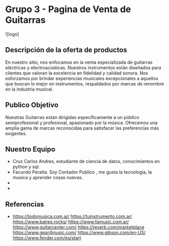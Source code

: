 
# Grupo 3 - Pagina de Venta de Guitarras 

![logo]

## Descripción de la oferta de productos

En nuestro sitio, nos enfocamos en la venta especializada de guitarras eléctricas y electroacústicas.
Nuestros instrumentos están diseñados para clientes que valoran la excelencia en fidelidad y calidad sonora. Nos esforzamos por brindar experiencias musicales excepcionales a aquellos que buscan lo mejor en instrumentos, respaldados por marcas de renombre en la industria musical.

## Publico Objetivo

Nuestras Guitarras estan dirigidas específicamente a un público semiprofesional y profesional, apasionado por la música. 
Ofrecemos una amplia gama de marcas reconocidas para satisfacer las preferencias más exigentes.

## Nuestro Equipo

* Cruz Carlos Andres, estudiante de ciencia de datos, conocimientos en python y sql.
* Facundo Peralta. Soy Contador Publico , me gusta la tecnologia, la musica y aprender cosas nuevas.
*
*

## Referencias

* https://todomusica.com.ar/ 
https://tuinstrumento.com.ar/ 
https://www.baires.rocks/ 
https://www.famusic.com.ar/ 
https://www.guitarcenter.com/ 
https://reverb.com/marketplace 
https://www.gear4music.com/
https://www.gibson.com/en-US/ 
https://www.fender.com/es/start

